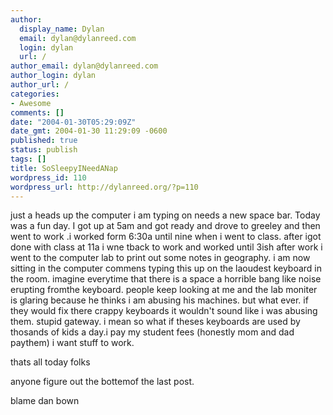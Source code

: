 ```yaml
---
author:
  display_name: Dylan
  email: dylan@dylanreed.com
  login: dylan
  url: /
author_email: dylan@dylanreed.com
author_login: dylan
author_url: /
categories:
- Awesome
comments: []
date: "2004-01-30T05:29:09Z"
date_gmt: 2004-01-30 11:29:09 -0600
published: true
status: publish
tags: []
title: SoSleepyINeedANap
wordpress_id: 110
wordpress_url: http://dylanreed.org/?p=110
---
```


just a heads up the computer i am typing on needs a new space bar. Today was a fun day. I got up at 5am and got ready and drove to greeley and then went to work .i worked form 6:30a until nine when i went to class. after igot done with class at 11a i wne tback to work and worked until 3ish after work i went to the computer lab to print out some notes in geography. i am now sitting in the computer commens typing this up on the laoudest keyboard in the room. imagine everytime that there is a space a horrible bang like noise erupting fromthe keyboard. people keep looking at me and the lab moniter is glaring because he thinks i am abusing his machines. but what ever. if they would fix there crappy keyboards it wouldn't sound like i was abusing them. stupid gateway. i mean so what if theses keyboards are used by thosands of kids a day.i pay my student fees (honestly mom and dad paythem) i want stuff to work.

thats all today folks

anyone figure out the bottemof the last post.

blame dan bown
